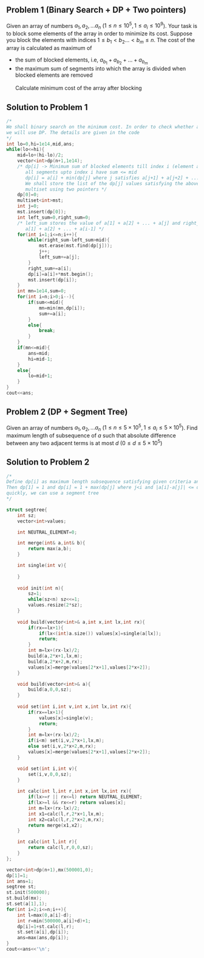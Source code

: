 ## Problem 1 (Binary Search + DP + Two pointers)

Given an array of numbers $a_1, a_2, ... a_n$ ($1 \leq n \leq 10^5, 1 \leq a_i \leq 10^9$). Your task is to block some elements of the array in order to minimize its cost. Suppose you block the elements with
indices $1 \leq b_1 < b_2 ... < b_m \leq n$. The cost of the array is calculated as maximum of
- the sum of blocked elements, i.e, $a_{b_1} + a_{b_2} + ... + a_{b_m}$
- the maximum sum of segments into which the array is divided when blocked elements are removed\
\
Calculate minimum cost of the array after blocking

## Solution to Problem 1
```cpp
/*
We shall binary search on the minimum cost. In order to check whether a cost <= mid is achievable or not,
we will use DP. The details are given in the code 
*/
int lo=0,hi=1e14,mid,ans;
while(lo<=hi){
    mid=lo+(hi-lo)/2;
    vector<int>dp(n+1,1e14);
    /* dp[i] -> Minimum sum of blocked elements till index i (element at index i is blocked) such that
       all segments upto index i have sum <= mid
       dp[i] = a[i] + min(dp[j] where j satisfies a[j+1] + a[j+2] + ... + a[i-1] <= mid)
       We shall store the list of the dp[j] values satisfying the above criteria in a
       multiset using two pointers */
    dp[0]=0;
    multiset<int>mst;
    int j=0;
    mst.insert(dp[0]);
    int left_sum=0,right_sum=0;
    /* left_sum stores the value of a[1] + a[2] + ... + a[j] and right_sum stores the value of
       a[1] + a[2] + ... + a[i-1] */
    for(int i=1;i<=n;i++){
        while(right_sum-left_sum>mid){
            mst.erase(mst.find(dp[j]));
            j++;
            left_sum+=a[j];
        }
        right_sum+=a[i];
        dp[i]=a[i]+*mst.begin();
        mst.insert(dp[i]);
    }
    int mn=1e14,sum=0;
    for(int i=n;i>0;i--){
        if(sum<=mid){
            mn=min(mn,dp[i]);
            sum+=a[i];
        }
        else{
            break;
        }
    }
    if(mn<=mid){
        ans=mid;
        hi=mid-1;
    }
    else{
        lo=mid+1;
    }
}
cout<<ans;
```

## Problem 2 (DP + Segment Tree)

Given an array of numbers $a_1, a_2, ... a_n$ ($1 \leq n \leq 5 \times 10^5, 1 \leq a_i \leq 5 \times 10^5$). Find maximum length of subsequence of $a$ such that absolute difference between any two adjacent terms is at most $d$ ($0 \leq d \leq 5 \times 10^5$)

## Solution to Problem 2
```cpp
/*
Define dp[i] as maximum length subsequence satisfying given criteria and ending at index i.
Then dp[1] = 1 and dp[i] = 1 + max(dp[j] where j<i and |a[i]-a[j]| <= d). To find such a j
quickly, we can use a segment tree
*/

struct segtree{
    int sz;
    vector<int>values;

    int NEUTRAL_ELEMENT=0;

    int merge(int& a,int& b){
        return max(a,b);
    }

    int single(int v){
        
    }
    
    void init(int n){
        sz=1; 
        while(sz<n) sz<<=1; 
        values.resize(2*sz);
    }
    
    void build(vector<int>& a,int x,int lx,int rx){
        if(rx==lx+1){
            if(lx<(int)a.size()) values[x]=single(a[lx]); 
            return;
        } 
        int m=lx+(rx-lx)/2; 
        build(a,2*x+1,lx,m); 
        build(a,2*x+2,m,rx); 
        values[x]=merge(values[2*x+1],values[2*x+2]);
    }

    void build(vector<int>& a){
        build(a,0,0,sz);
    }
    
    void set(int i,int v,int x,int lx,int rx){
        if(rx==lx+1){
            values[x]=single(v); 
            return;
        } 
        int m=lx+(rx-lx)/2; 
        if(i<m) set(i,v,2*x+1,lx,m); 
        else set(i,v,2*x+2,m,rx); 
        values[x]=merge(values[2*x+1],values[2*x+2]);
    }

    void set(int i,int v){
        set(i,v,0,0,sz);
    }
    
    int calc(int l,int r,int x,int lx,int rx){
        if(lx>=r || rx<=l) return NEUTRAL_ELEMENT; 
        if(lx>=l && rx<=r) return values[x]; 
        int m=lx+(rx-lx)/2; 
        int x1=calc(l,r,2*x+1,lx,m); 
        int x2=calc(l,r,2*x+2,m,rx); 
        return merge(x1,x2);
    }

    int calc(int l,int r){
        return calc(l,r,0,0,sz);
    }
};

vector<int>dp(n+1),mx(500001,0);
dp[1]=1;
int ans=1;
segtree st;
st.init(500000);
st.build(mx);
st.set(a[1],1);
for(int i=2;i<=n;i++){
    int l=max(0,a[i]-d);
    int r=min(500000,a[i]+d)+1;
    dp[i]=1+st.calc(l,r);
    st.set(a[i],dp[i]);
    ans=max(ans,dp[i]);
}
cout<<ans<<'\n';
```
